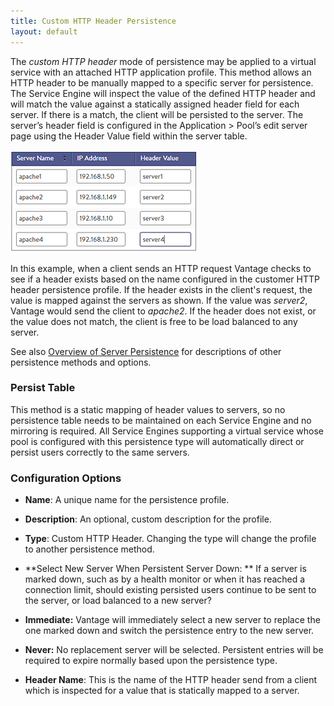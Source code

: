 ```yaml
---
title: Custom HTTP Header Persistence
layout: default
---
```

The *custom HTTP header* mode of persistence may be applied to a virtual service with an attached HTTP application profile. This method allows an HTTP header to be manually mapped to a specific server for persistence. The Service Engine will inspect the value of the defined HTTP header and will match the value against a statically assigned header field for each server. If there is a match, the client will be persisted to the server. The server’s header field is configured in the Application &gt; Pool’s edit server page using the Header Value field within the server table.

<a href="img/headervalue.png"><img src="img/headervalue.png" alt="headervalue" width="300" height="164"></a>

 

In this example, when a client sends an HTTP request Vantage checks to see if a header exists based on the name configured in the customer HTTP header persistence profile. If the header exists in the client's request, the value is mapped against the servers as shown. If the value was *server2*, Vantage would send the client to *apache2*. If the header does not exist, or the value does not match, the client is free to be load balanced to any server.

 

See also <a href="/docs/latest/overview-of-server-persistence">Overview of Server Persistence</a> for descriptions of other persistence methods and options.

### Persist Table

This method is a static mapping of header values to servers, so no persistence table needs to be maintained on each Service Engine and no mirroring is required. All Service Engines supporting a virtual service whose pool is configured with this persistence type will automatically direct or persist users correctly to the same servers.

### Configuration Options

* **Name**:  A unique name for the persistence profile.
* **Description**:  An optional, custom description for the profile.
* **Type**:  Custom HTTP Header.  Changing the type will change the profile to another persistence method.
* **Select New Server When Persistent Server Down: ** If a server is marked down, such as by a health monitor or when it has reached a connection limit, should existing persisted users continue to be sent to the server, or load balanced to a new server?

* **Immediate:**  Vantage will immediately select a new server to replace the one marked down and switch the persistence entry to the new server.
* **Never:**  No replacement server will be selected. Persistent entries will be required to expire normally based upon the persistence type.
* **Header Name**:  This is the name of the HTTP header send from a client which is inspected for a value that is statically mapped to a server.